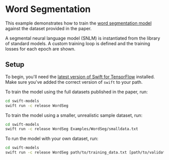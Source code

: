 # Word Segmentation

This example demonstrates how to train the [word segmentation model][paper]
against the dataset provided in the paper.

A segmental neural language model (SNLM) is instantiated from the library of
standard models. A custom training loop is defined and the training
losses for each epoch are shown.

## Setup

To begin, you'll need the [latest version of Swift for
TensorFlow](https://github.com/tensorflow/swift/blob/master/Installation.md)
installed. Make sure you've added the correct version of `swift` to your path.

To train the model using the full datasets published in the paper, run:

```sh
cd swift-models
swift run -c release WordSeg
```

To train the model using a smaller, unrealistic sample dataset, run:

```sh
cd swift-models
swift run -c release WordSeg Examples/WordSeg/smalldata.txt
```

To run the model with your own dataset, run:

```sh
cd swift-models
swift run -c release WordSeg path/to/training_data.txt [path/to/validation_data.txt [path/to/test_data.txt]]
```

[paper]: https://www.aclweb.org/anthology/P19-1645.pdf
